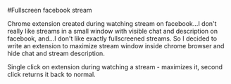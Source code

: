 #Fullscreen facebook stream

Chrome extension created during watching stream on facebook...I don't really like streams in a small window with visible chat and description on facebook, and...I don't like exactly fullscreened streams.
So I decided to write an extension to maximize stream window inside chrome browser and hide chat and stream description. 

Single click on extension during watching a stream - maximizes it, second click returns it back to normal.